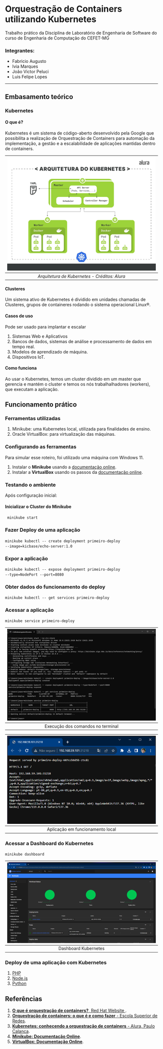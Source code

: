 # Orquestração de Containers utilizando Kubernetes
Trabalho prático da Disciplina de Laboratório de Engenharia de Software do curso de Engenharia de Computação do CEFET-MG

### Integrantes:

- Fabricio Augusto
- Ivia Marques
- João Victor Peluci
- Luis Felipe Lopes
---

## Embasamento teórico
### Kubernetes
#### O que é?
Kubernetes é um sistema de código-aberto desenvolvido pela Google que possibilita a realização de Orquestração de Containers para automação da implementação, a gestão e a escalabilidade de aplicações mantidas dentro de containers.

| ![Arquitetura de Kubernetes](img/kubernetes-architecture-alura.png) | 
|:--:| 
| *Arquitetura de Kubernetes - Créditos: Alura* |


#### Clusteres
Um sistema ativo de Kubernetes é dividido em unidades chamadas de Clusteres, grupos de containeres rodando o sistema operacional Linux®.

#### Casos de uso
Pode ser usado para implantar e escalar
1. Sistemas Web e Aplicativos
2. Bancos de dados, sistemas de análise e processamento de dados em tempo real.
3. Modelos de aprendizado de máquina.
4. Dispositivos IoT.

#### Como funciona
Ao usar o Kubernetes, temos um cluster dividido em um master que gerencia e mantém o cluster e temos os nós trabalhalhadores (workers), que executam a aplicação.

## Funcionamento prático
### Ferramentas utilizadas
1. Minikube: uma Kubernetes local, utilizada para finalidades de ensino. 
2. Oracle VirtualBox: para virtualização das máquinas.

### Configurando  as ferramentas
Para simular esse roteiro, foi utilizado uma máquina com Windows 11.

1. Instalar o **Minikube** usando a [documentação online](https://minikube.sigs.k8s.io/docs/start/).
2. Instalar a **VirtualBox** usando os passos da [documentação online](https://www.virtualbox.org/).

### Testando o ambiente
Após configuração inicial:
#### Inicializar o Cluster do Minikube
<code> minikube start </code>

### Fazer Deploy de uma aplicação
<code>minikube kubectl -- create deployment primeiro-deploy --image=kicbase/echo-server:1.0
</code>

### Expor a aplicação
<code>minikube kubectl -- expose deployment primeiro-deploy --type=NodePort --port=8080</code>

### Obter dados do funcionamento do deploy
<code>minikube kubectl -- get services primeiro-deploy</code>

### Acessar a aplicação
<code>minikube service primeiro-deploy</code>

| ![Execução dos comandos no terminal](img/minikube-1.png) | 
|:--:| 
| Execução dos comandos no terminal |


| ![Aplicação em funcionamento local](img/minikube-2.png) | 
|:--:| 
| Aplicação em funcionamento local |

### Acessar a Dashboard do Kubernetes 

<code>minikube dashboard</code>

| ![Dashboard Kubernetes](img/minikube-3-dashboard.png) | 
|:--:| 
| Dashboard Kubernetes |

### Deploy de uma aplicação com Kubernetes
1. [PHP](https://www.digitalocean.com/community/tutorials/how-to-deploy-a-php-application-with-kubernetes-on-ubuntu-18-04-pt#passo-3-criando-um-volume-persistente)
2. [Node.js](https://learnk8s.io/deploying-nodejs-kubernetes)
3. [Python](https://medium.com/avmconsulting-blog/running-a-python-application-on-kubernetes-aws-56609e7cd88c)

## Referências
1. [**O que é orquestração de containers?**, Red Hat Website
](https://www.redhat.com/pt-br/topics/containers/what-is-container-orchestration).
2. [**Orquestração de containers: o que é e como fazer** - Escola Superior de Redes](https://esr.rnp.br/administracao-de-sistemas/orquestracao-containers-como-fazer/).
3. [**Kubernetes: conhecendo a orquestração de containers** - Alura, Paulo Calanca](https://www.alura.com.br/artigos/kubernetes-conhecendo-orquestracao-containers).
4. [**Minikube: Documentação Online**](https://minikube.sigs.k8s.io/docs/start/).
5. [**VirtualBox: Documentação Online**](https://www.virtualbox.org/).
